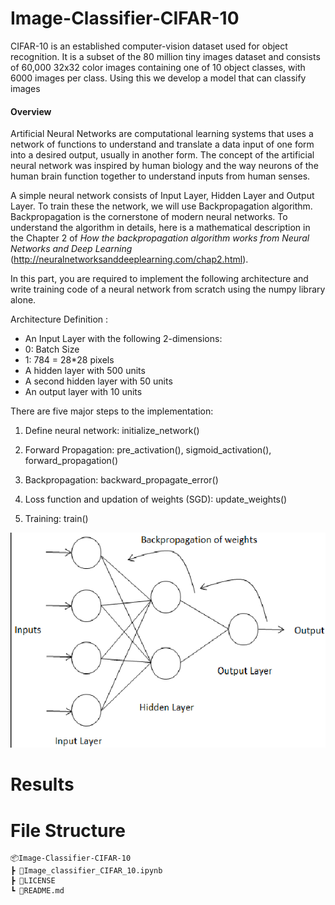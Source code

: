 # Image-Classifier-CIFAR-10
CIFAR-10 is an established computer-vision dataset used for object recognition. It is a subset of the 80 million tiny images dataset and consists of 60,000 32x32 color images containing one of 10 object classes, with 6000 images per class. Using this we develop a model that can classify images

#### Overview
Artificial Neural Networks are computational learning systems that uses a network of functions to understand and translate a data input of one form into a desired output, usually in another form. The concept of the artificial neural network was inspired by human biology and the way neurons of the human brain function together to understand inputs from human senses.

A simple neural network consists of Input Layer, Hidden Layer and Output Layer.
To train these the network, we will use Backpropagation algorithm.  Backpropagation is the cornerstone of modern neural networks. To understand the algorithm in details, here is a mathematical description in the Chapter 2 of *How the backpropagation algorithm works from Neural Networks and Deep Learning* (http://neuralnetworksanddeeplearning.com/chap2.html).

In this part, you are required to implement the following architecture and write training code of a neural network from scratch using the numpy library alone. 

Architecture Definition :

*   An Input Layer with the following 2-dimensions:
  *  0: Batch Size
  *  1: 784 = 28*28 pixels
* A hidden layer with 500 units
* A second hidden layer with 50 units
* An output layer with 10 units

There are five major steps to the implementation:

1. Define neural network: initialize_network()

2. Forward Propagation: pre_activation(), sigmoid_activation(), forward_propagation()

3. Backpropagation: backward_propagate_error()

4. Loss function and updation of weights (SGD): update_weights()

5. Training: train()


![image.png](results/back_prop.png)


# Results 
 
# File Structure
```
📦Image-Classifier-CIFAR-10
┣ 📜Image_classifier_CIFAR_10.ipynb
┣ 📜LICENSE
┗ 📜README.md
```
